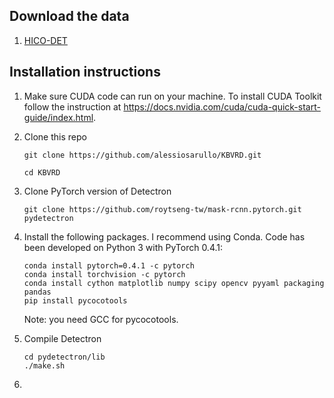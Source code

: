 ## Download the data

1) [HICO-DET](http://www-personal.umich.edu/~ywchao/hico/)

## Installation instructions

1) Make sure CUDA code can run on your machine. To install CUDA Toolkit follow 
    the instruction at https://docs.nvidia.com/cuda/cuda-quick-start-guide/index.html.

1) Clone this repo 
    
    `git clone https://github.com/alessiosarullo/KBVRD.git`
    
    `cd KBVRD`
    
1) Clone PyTorch version of Detectron

    `git clone https://github.com/roytseng-tw/mask-rcnn.pytorch.git pydetectron`
    
1) Install the following packages. I recommend using Conda. Code has been developed 
    on Python 3 with PyTorch 0.4.1:
        
    ```
    conda install pytorch=0.4.1 -c pytorch
    conda install torchvision -c pytorch
    conda install cython matplotlib numpy scipy opencv pyyaml packaging pandas
    pip install pycocotools
    ```
        
    Note: you need GCC for pycocotools.
    
1) Compile Detectron

    ```
    cd pydetectron/lib
    ./make.sh
    ```

1) 